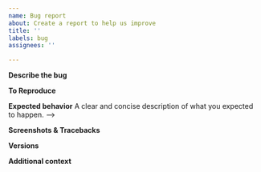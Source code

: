 ```yaml
---
name: Bug report
about: Create a report to help us improve
title: ''
labels: bug
assignees: ''

---
```


**Describe the bug**
<!-- A clear and concise description of what the bug is. -->

**To Reproduce**
<!-- Steps to reproduce the behavior: -->

**Expected behavior**
A clear and concise description of what you expected to happen. -->

**Screenshots & Tracebacks**

**Versions**
<!-- Run `python3 -m toppy --version` -->

**Additional context**
<!-- Add any other context about the problem here. -->
